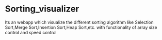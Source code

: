 # Sorting_visualizer

Its an webapp which visualize the different sorting algorithm like Selection Sort,Merge Sort,Insertion Sort,Heap Sort,etc. with functionality of array size control and speed control
